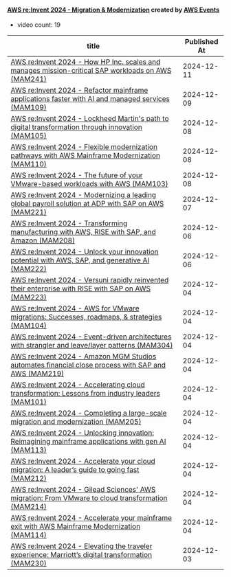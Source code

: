 

#### [AWS re:Invent 2024 - Migration & Modernization](https://www.youtube.com/playlist?list=PL2yQDdvlhXf8ahMXG-QmuWCkhjX2tQfmp) created by [AWS Events](https://www.youtube.com/channel/UCdoadna9HFHsxXWhafhNvKw)

* video count: 19 

| title                                                                                                                                              | Published At |
| -------------------------------------------------------------------------------------------------------------------------------------------------- | ------------ |
| [AWS re:Invent 2024 - How HP Inc. scales and manages mission-critical SAP workloads on AWS (MAM241)](https://www.youtube.com/watch?v=CdSUVyuT_ss)  | 2024-12-11   |
| [AWS re:Invent 2024 - Refactor mainframe applications faster with AI and managed services (MAM109)](https://www.youtube.com/watch?v=Y739StnVQ_k)   | 2024-12-09   |
| [AWS re:Invent 2024 - Lockheed Martin's path to digital transformation through innovation (MAM105)](https://www.youtube.com/watch?v=h3ZeeJJYpz4)   | 2024-12-08   |
| [AWS re:Invent 2024 - Flexible modernization pathways with AWS Mainframe Modernization (MAM110)](https://www.youtube.com/watch?v=y8-j9FhVx0A)      | 2024-12-08   |
| [AWS re:Invent 2024 - The future of your VMware-based workloads with AWS (MAM103)](https://www.youtube.com/watch?v=2sbEfKv3sco)                    | 2024-12-08   |
| [AWS re:Invent 2024 - Modernizing a leading global payroll solution at ADP with SAP on AWS (MAM221)](https://www.youtube.com/watch?v=bAi8qRnncog)  | 2024-12-07   |
| [AWS re:Invent 2024 - Transforming manufacturing with AWS, RISE with SAP, and Amazon (MAM208)](https://www.youtube.com/watch?v=gqqGjLhLj4Q)        | 2024-12-06   |
| [AWS re:Invent 2024 - Unlock your innovation potential with AWS, SAP, and generative AI (MAM222)](https://www.youtube.com/watch?v=GCq6n6V61Nw)     | 2024-12-06   |
| [AWS re:Invent 2024 - Versuni rapidly reinvented their enterprise with RISE with SAP on AWS (MAM223)](https://www.youtube.com/watch?v=LdyFuXVKkTE) | 2024-12-04   |
| [AWS re:Invent 2024 - AWS for VMware migrations: Successes, roadmaps, & strategies (MAM104)](https://www.youtube.com/watch?v=UwNMCmUJfRM)          | 2024-12-04   |
| [AWS re:Invent 2024 - Event-driven architectures with strangler and leave/layer patterns (MAM304)](https://www.youtube.com/watch?v=tC8UEe51hgU)    | 2024-12-04   |
| [AWS re:Invent 2024 - Amazon MGM Studios automates financial close process with SAP and AWS (MAM219)](https://www.youtube.com/watch?v=kxXQCNTeEgM) | 2024-12-04   |
| [AWS re:Invent 2024 - Accelerating cloud transformation: Lessons from industry leaders (MAM101)](https://www.youtube.com/watch?v=XHcGCam6NIw)      | 2024-12-04   |
| [AWS re:Invent 2024 - Completing a large-scale migration and modernization (MAM205)](https://www.youtube.com/watch?v=__Qn-4GVKCU)                  | 2024-12-04   |
| [AWS re:Invent 2024 - Unlocking innovation: Reimagining mainframe applications with gen AI (MAM113)](https://www.youtube.com/watch?v=ORQtCUb2Xes)  | 2024-12-04   |
| [AWS re:Invent 2024 - Accelerate your cloud migration: A leader’s guide to going fast (MAM212)](https://www.youtube.com/watch?v=fnY0oLchK1Y)       | 2024-12-04   |
| [AWS re:Invent 2024 - Gilead Sciences' AWS migration: From VMware to cloud transformation (MAM214)](https://www.youtube.com/watch?v=m6Nt_CfYi2g)   | 2024-12-04   |
| [AWS re:Invent 2024 - Accelerate your mainframe exit with AWS Mainframe Modernization (MAM114)](https://www.youtube.com/watch?v=W1cHcB1qnX0)       | 2024-12-04   |
| [AWS re:Invent 2024 - Elevating the traveler experience: Marriott’s digital transformation (MAM230)](https://www.youtube.com/watch?v=tYQrvmKWyH0)  | 2024-12-03   |